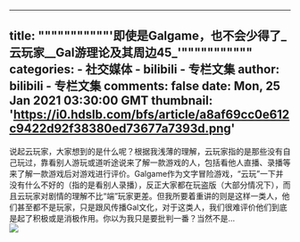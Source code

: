 
---
title: """""""""""'即使是Galgame，也不会少得了_云玩家__Gal游理论及其周边45_'"""""""""""
categories: 
    - 社交媒体
    - bilibili - 专栏文集
author: bilibili - 专栏文集
comments: false
date: Mon, 25 Jan 2021 03:30:00 GMT
thumbnail: 'https://i0.hdslb.com/bfs/article/a8af69cc0e612c9422d92f38380ed73677a7393d.png'
---

<div>   
说起云玩家，大家想到的是什么呢？根据我浅薄的理解，云玩家指的是那些没有自己玩过，靠看别人游玩或道听途说来了解一款游戏的人，包括看他人直播、录播等来了解一款游戏后对游戏进行评价。Galgame作为文字冒险游戏，“云玩”一下并没有什么不好的（指的是看别人录播），反正大家都在玩盗版（大部分情况下），而且云玩家对剧情的理解不比“端”玩家更差。但我所要着重讲的则是这样一类人，他们甚至都不是玩家，只是跟风传播Gal文化，对于这类人，我们很难评价他们到底是起了积极或是消极作用。你以为我只是要批判一番？当然不是…<br><img src="https://i0.hdslb.com/bfs/article/a8af69cc0e612c9422d92f38380ed73677a7393d.png" referrerpolicy="no-referrer">  
</div>
            